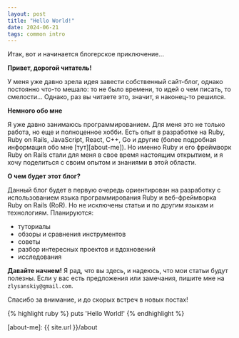 ```yaml
---
layout: post
title: "Hello World!"
date: 2024-06-21
tags: common intro
---
```

Итак, вот и начинается блогерское приключение...

**Привет, дорогой читатель!**

У меня уже давно зрела идея завести собственный сайт-блог, однако постоянно что-то мешало: то не было времени, то идей о чем писать, то смелости...
Однако, раз вы читаете это, значит, я наконец-то решился.

**Немного обо мне**

Я уже давно занимаюсь программированием. Для меня это не только работа, но еще и полноценное хобби.
Есть опыт в разработке на Ruby, Ruby on Rails, JavaScript, React, C++, Go и другие (более подробная информация обо мне [тут][about-me]).
Но именно  Ruby и его фреймворк Ruby on Rails стали для меня в свое время настоящим открытием, и я хочу поделиться с своим опытом и знаниями в этой области.

**О чем будет этот блог?**

Данный блог будет в первую очередь ориентирован на разработку с использованием языка программирования Ruby и веб-фреймворка Ruby on Rails (RoR). Но не исключены статьи и по другим языкам и технологиям.
Планируются:
* туториалы
* обзоры и сравнения инструментов
* советы
* разбор интересных проектов и вдохновений
* исследования

**Давайте начнем!**
Я рад, что вы здесь, и надеюсь, что мои статьи будут полезны. Если у вас есть предложения или замечания, пишите мне на `zlysanskiy@gmail.com`.

Спасибо за внимание, и до скорых встреч в новых постах!

{% highlight ruby %}
puts 'Hello World!'
{% endhighlight %}


[about-me]: {{ site.url }}/about
